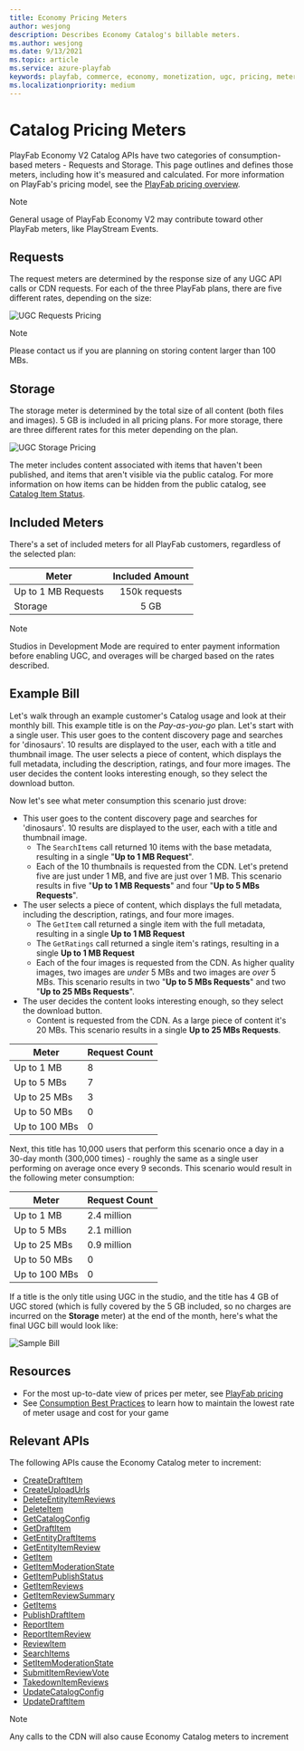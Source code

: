 ```yaml
---
title: Economy Pricing Meters
author: wesjong
description: Describes Economy Catalog's billable meters.
ms.author: wesjong
ms.date: 9/13/2021
ms.topic: article
ms.service: azure-playfab
keywords: playfab, commerce, economy, monetization, ugc, pricing, meters
ms.localizationpriority: medium
---
```


# Catalog Pricing Meters

PlayFab Economy V2 Catalog APIs have two categories of consumption-based meters - Requests and Storage. This page outlines and defines those meters, including how it's measured and calculated. For more information on PlayFab's pricing model, see the [PlayFab pricing overview](../pricing-overview.md).

> [!NOTE]
> General usage of PlayFab Economy V2 may contribute toward other PlayFab meters, like PlayStream Events.

## Requests

The request meters are determined by the response size of any UGC API calls or CDN requests. For each of the three PlayFab plans, there are five different rates, depending on the size:

![UGC Requests Pricing](../pricingV2-media/ugc-pricing-requests.png)

> [!NOTE]
> Please contact us if you are planning on storing content larger than 100 MBs.

## Storage

The storage meter is determined by the total size of all content (both files and images). 5 GB is included in all pricing plans. For more storage, there are three different rates for this meter depending on the  plan.

![UGC Storage Pricing](../pricingV2-media/ugc-pricing-storage.png)

The meter includes content associated with items that haven't been published, and items that aren't visible via the public catalog. For more information on how items can be hidden from the public catalog, see [Catalog Item Status](../../economy-v2/catalog/item-status.md).

## Included Meters

There's a set of included meters for all PlayFab customers, regardless of the selected plan:

Meter | Included Amount
--- | :---:
Up to 1 MB Requests | 150k requests
Storage | 5 GB

> [!NOTE]
> Studios in Development Mode are required to enter payment information before enabling UGC, and overages will be charged based on the rates described.

## Example Bill

Let's walk through an example customer's Catalog usage and look at their monthly bill. This example title is on the *Pay-as-you-go* plan. Let's start with a single user. This user goes to the content discovery page and searches for 'dinosaurs'. 10 results are displayed to the user, each with a title and thumbnail image. The user selects a piece of content, which displays the full metadata, including the description, ratings, and four more images. The user decides the content looks interesting enough, so they select the download button.

Now let's see what meter consumption this scenario just drove:

* This user goes to the content discovery page and searches for 'dinosaurs'. 10 results are displayed to the user, each with a title and thumbnail image.
  * The `SearchItems` call returned 10 items with the base metadata, resulting in a single "**Up to 1 MB Request**".
  * Each of the 10 thumbnails is requested from the CDN. Let's pretend five are just under 1 MB, and five are just over 1 MB. This scenario results in five "**Up to 1 MB Requests**" and four "**Up to 5 MBs Requests**".
* The user selects a piece of content, which displays the full metadata, including the description, ratings, and four more images.
  * The `GetItem` call returned a single item with the full metadata, resulting in a single **Up to 1 MB Request**
  * The `GetRatings` call returned a single item's ratings, resulting in a single **Up to 1 MB Request**
  * Each of the four images is requested from the CDN. As higher quality images, two images are *under* 5 MBs and two images are *over* 5 MBs. This scenario results in two "**Up to 5 MBs Requests**" and two "**Up to 25 MBs Requests**".
* The user decides the content looks interesting enough, so they select the download button.
  * Content is requested from the CDN. As a large piece of content it's 20 MBs. This scenario results in a single **Up to 25 MBs Requests**.

Meter | Request Count
--- | ---
Up to 1 MB | 8
Up to 5 MBs | 7
Up to 25 MBs | 3
Up to 50 MBs | 0
Up to 100 MBs | 0

Next, this title has 10,000 users that perform this scenario once a day in a 30-day month (300,000 times) - roughly the same as a single user performing on average once every 9 seconds. This scenario would result in the following meter consumption:

Meter | Request Count
--- | ---
Up to 1 MB | 2.4 million
Up to 5 MBs | 2.1 million
Up to 25 MBs | 0.9 million
Up to 50 MBs | 0
Up to 100 MBs | 0

If a title is the only title using UGC in the studio, and the title has 4 GB of UGC stored (which is fully covered by the 5 GB included, so no charges are incurred on the **Storage** meter) at the end of the month, here's what the final UGC bill would look like:

![Sample Bill](../pricingV2-media/ugc-sample-monthly-bill.png)

## Resources

* For the most up-to-date view of prices per meter, see [PlayFab pricing](https://playfab.com/pricing/)
* See [Consumption Best Practices](../consumption-best-practices.md) to learn how to maintain the lowest rate of meter usage and cost for your game

## Relevant APIs

The following APIs cause the Economy Catalog meter to increment:

* [CreateDraftItem](/rest/api/playfab/economy/catalog/create-draft-item)
* [CreateUploadUrls](/rest/api/playfab/economy/catalog/create-upload-urls)
* [DeleteEntityItemReviews](/rest/api/playfab/economy/catalog/delete-entity-item-reviews)
* [DeleteItem](/rest/api/playfab/economy/catalog/delete-item)
* [GetCatalogConfig](/rest/api/playfab/economy/catalog/get-catalog-config)
* [GetDraftItem](/rest/api/playfab/economy/catalog/get-draft-item)
* [GetEntityDraftItems](/rest/api/playfab/economy/catalog/get-entity-draft-items)
* [GetEntityItemReview](/rest/api/playfab/economy/catalog/get-entity-item-review)
* [GetItem](/rest/api/playfab/economy/catalog/get-item)
* [GetItemModerationState](/rest/api/playfab/economy/catalog/get-item-moderation-state)
* [GetItemPublishStatus](/rest/api/playfab/economy/catalog/get-item-publish-status)
* [GetItemReviews](/rest/api/playfab/economy/catalog/get-item-reviews)
* [GetItemReviewSummary](/rest/api/playfab/economy/catalog/get-item-review-summary)
* [GetItems](/rest/api/playfab/economy/catalog/get-items)
* [PublishDraftItem](/rest/api/playfab/economy/catalog/publish-draft-item)
* [ReportItem](/rest/api/playfab/economy/catalog/report-item)
* [ReportItemReview](/rest/api/playfab/economy/catalog/report-item-review)
* [ReviewItem](/rest/api/playfab/economy/catalog/review-item)
* [SearchItems](/rest/api/playfab/economy/catalog/search-items)
* [SetItemModerationState](/rest/api/playfab/economy/catalog/set-item-moderation-state)
* [SubmitItemReviewVote](/rest/api/playfab/economy/catalog/submit-item-review-vote)
* [TakedownItemReviews](/rest/api/playfab/economy/catalog/takedown-item-reviews)
* [UpdateCatalogConfig](/rest/api/playfab/economy/catalog/update-catalog-config)
* [UpdateDraftItem](/rest/api/playfab/economy/catalog/update-draft-item)

> [!NOTE]
> Any calls to the CDN will also cause Economy Catalog meters to increment
